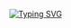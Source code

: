 <a href="https://git.io/typing-svg"><img src="https://readme-typing-svg.demolab.com?font=Fira+Code&pause=1000&color=F70000&background=FFFFFF00&random=false&width=435&lines=ID-SIRTII%2FCC;INDONESIA+SECURITY+INCIDENT++RESPONSE+TEAM+ON+INTERNET+INFRASTRUCTURE+COORDINATION+CENTER" alt="Typing SVG" /></a>